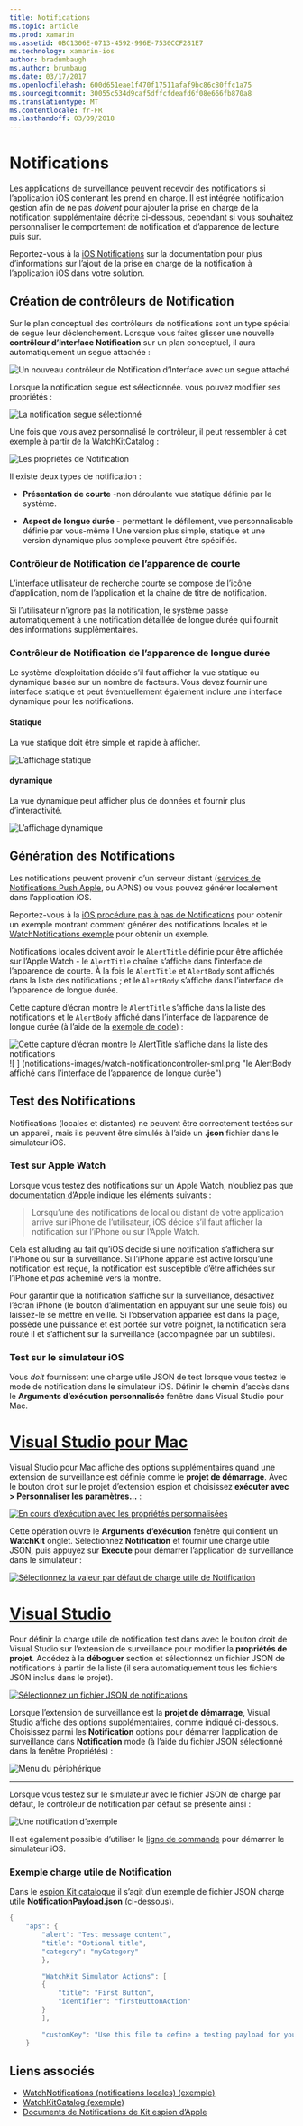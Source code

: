 ```yaml
---
title: Notifications
ms.topic: article
ms.prod: xamarin
ms.assetid: 0BC1306E-0713-4592-996E-7530CCF281E7
ms.technology: xamarin-ios
author: bradumbaugh
ms.author: brumbaug
ms.date: 03/17/2017
ms.openlocfilehash: 600d651eae1f470f17511afaf9bc86c80ffc1a75
ms.sourcegitcommit: 30055c534d9caf5dffcfdeafd6f08e666fb870a8
ms.translationtype: MT
ms.contentlocale: fr-FR
ms.lasthandoff: 03/09/2018
---
```

# <a name="notifications"></a>Notifications

Les applications de surveillance peuvent recevoir des notifications si l’application iOS contenant les prend en charge. Il est intégrée notification gestion afin de ne pas *doivent* pour ajouter la prise en charge de la notification supplémentaire décrite ci-dessous, cependant si vous souhaitez personnaliser le comportement de notification et d’apparence de lecture puis sur.

Reportez-vous à la [iOS Notifications](~/ios/platform/user-notifications/deprecated/index.md) sur la documentation pour plus d’informations sur l’ajout de la prise en charge de la notification à l’application iOS dans votre solution.

## <a name="creating-notification-controllers"></a>Création de contrôleurs de Notification

Sur le plan conceptuel des contrôleurs de notifications sont un type spécial de segue leur déclenchement. Lorsque vous faites glisser une nouvelle **contrôleur d’Interface Notification** sur un plan conceptuel, il aura automatiquement un segue attachée :

![](notifications-images/notification-storyboard1.png "Un nouveau contrôleur de Notification d’Interface avec un segue attaché")

Lorsque la notification segue est sélectionnée. vous pouvez modifier ses propriétés :

![](notifications-images/notification-storyboard2.png "La notification segue sélectionné")

Une fois que vous avez personnalisé le contrôleur, il peut ressembler à cet exemple à partir de la WatchKitCatalog :

![](notifications-images/notifications-segue.png "Les propriétés de Notification")


Il existe deux types de notification :

- **Présentation de courte** -non déroulante vue statique définie par le système.

- **Aspect de longue durée** - permettant le défilement, vue personnalisable définie par vous-même ! Une version plus simple, statique et une version dynamique plus complexe peuvent être spécifiés.

### <a name="short-look-notification-controller"></a>Contrôleur de Notification de l’apparence de courte

L’interface utilisateur de recherche courte se compose de l’icône d’application, nom de l’application et la chaîne de titre de notification.

Si l’utilisateur n’ignore pas la notification, le système passe automatiquement à une notification détaillée de longue durée qui fournit des informations supplémentaires.


### <a name="long-look-notification-controller"></a>Contrôleur de Notification de l’apparence de longue durée

Le système d’exploitation décide s’il faut afficher la vue statique ou dynamique basée sur un nombre de facteurs. Vous devez fournir une interface statique et peut éventuellement également inclure une interface dynamique pour les notifications.

#### <a name="static"></a>Statique

La vue statique doit être simple et rapide à afficher.

![](notifications-images/notification-static.png "L’affichage statique")

#### <a name="dynamic"></a>dynamique

La vue dynamique peut afficher plus de données et fournir plus d’interactivité.

![](notifications-images/notification-dynamic.png "L’affichage dynamique")


## <a name="generating-notifications"></a>Génération des Notifications

Les notifications peuvent provenir d’un serveur distant ([services de Notifications Push Apple](https://developer.apple.com/library/ios/documentation/NetworkingInternet/Conceptual/RemoteNotificationsPG/Chapters/ApplePushService.html), ou APNS) ou vous pouvez générer localement dans l’application iOS.

Reportez-vous à la [iOS procédure pas à pas de Notifications](~/ios/platform/user-notifications/deprecated/local-notifications-in-ios-walkthrough.md) pour obtenir un exemple montrant comment générer des notifications locales et le [WatchNotifications exemple](https://developer.xamarin.com/samples/monotouch/WatchKit/WatchNotifications/) pour obtenir un exemple.

Notifications locales doivent avoir le `AlertTitle` définie pour être affichée sur l’Apple Watch - le `AlertTitle` chaîne s’affiche dans l’interface de l’apparence de courte. À la fois le `AlertTitle` et `AlertBody` sont affichés dans la liste des notifications ; et le `AlertBody` s’affiche dans l’interface de l’apparence de longue durée.

Cette capture d’écran montre le `AlertTitle` s’affiche dans la liste des notifications et le `AlertBody` affiché dans l’interface de l’apparence de longue durée (à l’aide de la [exemple de code](https://developer.xamarin.com/samples/monotouch/WatchKit/WatchNotifications/)) :

![](notifications-images/watch-notificationslist-sml.png "Cette capture d’écran montre le AlertTitle s’affiche dans la liste des notifications") ![ ] (notifications-images/watch-notificationcontroller-sml.png "le AlertBody affiché dans l’interface de l’apparence de longue durée")

## <a name="testing-notifications"></a>Test des Notifications

Notifications (locales et distantes) ne peuvent être correctement testées sur un appareil, mais ils peuvent être simulés à l’aide un **.json** fichier dans le simulateur iOS.

### <a name="testing-on-apple-watch"></a>Test sur Apple Watch

Lorsque vous testez des notifications sur un Apple Watch, n’oubliez pas que [documentation d’Apple](https://developer.apple.com/library/ios/documentation/General/Conceptual/WatchKitProgrammingGuide/BasicSupport.html) indique les éléments suivants :

> Lorsqu’une des notifications de local ou distant de votre application arrive sur iPhone de l’utilisateur, iOS décide s’il faut afficher la notification sur l’iPhone ou sur l’Apple Watch.

Cela est alluding au fait qu’iOS décide si une notification s’affichera sur l’iPhone ou sur la surveillance. Si l’iPhone apparié est active lorsqu’une notification est reçue, la notification est susceptible d’être affichées sur l’iPhone et *pas* acheminé vers la montre.

Pour garantir que la notification s’affiche sur la surveillance, désactivez l’écran iPhone (le bouton d’alimentation en appuyant sur une seule fois) ou laissez-le se mettre en veille. Si l’observation appariée est dans la plage, possède une puissance et est portée sur votre poignet, la notification sera routé il et s’affichent sur la surveillance (accompagnée par un subtiles).

### <a name="testing-on-the-ios-simulator"></a>Test sur le simulateur iOS

Vous *doit* fournissent une charge utile JSON de test lorsque vous testez le mode de notification dans le simulateur iOS. Définir le chemin d’accès dans le **Arguments d’exécution personnalisée** fenêtre dans Visual Studio pour Mac.

# <a name="visual-studio-for-mactabvsmac"></a>[Visual Studio pour Mac](#tab/vsmac)

Visual Studio pour Mac affiche des options supplémentaires quand une extension de surveillance est définie comme le **projet de démarrage**.
Avec le bouton droit sur le projet d’extension espion et choisissez **exécuter avec > Personnaliser les paramètres...** :
    
[![](notifications-images/runwith-customparams-sml.png "En cours d’exécution avec les propriétés personnalisées")](notifications-images/runwith-customparams.png#lightbox)
    
Cette opération ouvre le **Arguments d’exécution** fenêtre qui contient un **WatchKit** onglet. Sélectionnez **Notification** et fournir une charge utile JSON, puis appuyez sur **Execute** pour démarrer l’application de surveillance dans le simulateur :
    
[![](notifications-images/runwith-execargs-sml.png "Sélectionnez la valeur par défaut de charge utile de Notification")](notifications-images/runwith-execargs.png#lightbox)

# <a name="visual-studiotabvswin"></a>[Visual Studio](#tab/vswin)

Pour définir la charge utile de notification test dans avec le bouton droit de Visual Studio sur l’extension de surveillance pour modifier la **propriétés de projet**. Accédez à la **déboguer** section et sélectionnez un fichier JSON de notifications à partir de la liste (il sera automatiquement tous les fichiers JSON inclus dans le projet).
    
[![](notifications-images/runwith-execargs-sml-vs.png "Sélectionnez un fichier JSON de notifications")](notifications-images/runwith-execargs-vs.png#lightbox)

Lorsque l’extension de surveillance est la **projet de démarrage**, Visual Studio affiche des options supplémentaires, comme indiqué ci-dessous. Choisissez parmi les **Notification** options pour démarrer l’application de surveillance dans **Notification** mode (à l’aide du fichier JSON sélectionné dans la fenêtre Propriétés) :
    
![](notifications-images/runwith-vs.png "Menu du périphérique")

-----

Lorsque vous testez sur le simulateur avec le fichier JSON de charge par défaut, le contrôleur de notification par défaut se présente ainsi :

![](notifications-images/notification-debug-sml.png "Une notification d’exemple")

Il est également possible d’utiliser le [ligne de commande](~/ios/watchos/troubleshooting.md#command_line) pour démarrer le simulateur iOS.

### <a name="example-notification-payload"></a>Exemple charge utile de Notification

Dans le [espion Kit catalogue](https://developer.xamarin.com/samples/monotouch/WatchKit/WatchKitCatalog/) il s’agit d’un exemple de fichier JSON charge utile **NotificationPayload.json** (ci-dessous).

```csharp
{
    "aps": {
        "alert": "Test message content",
        "title": "Optional title",
        "category": "myCategory"
        },

        "WatchKit Simulator Actions": [
        {
            "title": "First Button",
            "identifier": "firstButtonAction"
        }
        ],

        "customKey": "Use this file to define a testing payload for your notifications. The aps dictionary specifies the category, alert text and title. The WatchKit Simulator Actions array can provide info for one or more action buttons in addition to the standard Dismiss button. Any other top level keys are custom payload. If you have multiple such JSON files in your project, you'll be able to choose between them in when selecting to debug the notification interface of your Watch App."
    }
```



## <a name="related-links"></a>Liens associés

- [WatchNotifications (notifications locales) (exemple)](https://developer.xamarin.com/samples/monotouch/WatchKit/WatchNotifications/)
- [WatchKitCatalog (exemple)](https://developer.xamarin.com/samples/monotouch/WatchKit/WatchKitCatalog/)
- [Documents de Notifications de Kit espion d’Apple](https://developer.apple.com/library/ios/documentation/General/Conceptual/WatchKitProgrammingGuide/BasicSupport.html)
